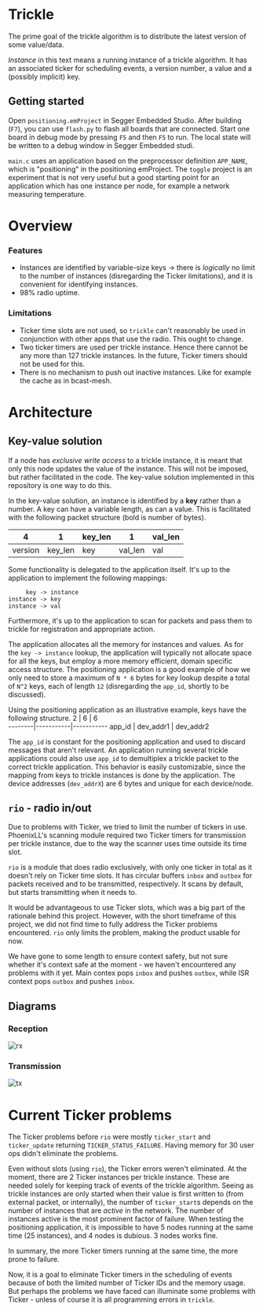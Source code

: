 # Trickle
The prime goal of the trickle algorithm is to distribute the latest version of some value/data.

_Instance_ in this text means a running instance of a trickle algorithm. It has an associated ticker for scheduling events, a version number, a value and a (possibly implicit) key.

## Getting started
Open `positioning.emProject` in Segger Embedded Studio. After building (`F7`), you can use `flash.py` to flash all boards that are connected. Start one board in debug mode by pressing `F5` and then `F5` to run. The local state will be written to a debug window in Segger Embedded studi.

`main.c` uses an application based on the preprocessor definition `APP_NAME`, which is "positioning" in the positioning emProject. The `toggle` project is an experiment that is not very useful but a good starting point for an application which has one instance per node, for example a network measuring temperature.

# Overview
### Features
* Instances are identified by variable-size keys -> there is _logically_ no limit to the number of instances (disregarding the Ticker limitations), and it is convenient for identifying instances.
* 98% radio uptime.
### Limitations
* Ticker time slots are not used, so `trickle` can't reasonably be used in conjunction with other apps that use the radio. This ought to change.
* Two ticker timers are used per trickle instance. Hence there cannot be any more than 127 trickle instances. In the future, Ticker timers should not be used for this.
* There is no mechanism to push out inactive instances. Like for example the cache as in bcast-mesh.

# Architecture
## Key-value solution
If a node has _exclusive write access_ to a trickle instance, it is meant that only this node updates the value of the instance. This will not be imposed, but rather facilitated in the code. The key-value solution implemented in this repository is one way to do this.

In the key-value solution, an instance is identified by a **key** rather than a number. A key can have a variable length, as can a value. This is facilitated with the following packet structure (bold is number of bytes).

 4       | 1       | key\_len | 1       | val\_len 
---------|---------|---------|---------|---------
 version | key\_len | key     | val\_len | val     

Some functionality is delegated to the application itself. It's up to the application to implement the following mappings:

```
     key -> instance
instance -> key
instance -> val
```

Furthermore, it's up to the application to scan for packets and pass them to trickle for registration and appropriate action.

The application allocates all the memory for instances and values. As for the `key -> instance` lookup, the application will typically not allocate space for all the keys, but employ a more memory efficient, domain specific access structure. The positioning application is a good example of how we only need to store a maximum of `N * 6` bytes for key lookup despite a total of `N^2` keys, each of length `12` (disregarding the `app_id`, shortly to be discussed).

Using the positioning application as an illustrative example, keys have the following structure.
 2      | 6         | 6         
--------|-----------|-----------
 app\_id | dev\_addr1 | dev\_addr2 

The `app_id` is constant for the positioning application and used to discard messages that aren't relevant. An application running several trickle applications could also use `app_id` to demultiplex a trickle packet to the correct trickle application. This behavior is easily customizable, since the mapping from keys to trickle instances is done by the application. The device addresses (`dev_addrX`) are 6 bytes and unique for each device/node.

## `rio` - radio in/out
Due to problems with Ticker, we tried to limit the number of tickers in use. PhoenixLL's scanning module required two Ticker timers for transmission per trickle instance, due to the way the scanner uses time outside its time slot.

`rio` is a module that does radio exclusively, with only one ticker in total as it doesn't rely on Ticker time slots. It has circular buffers `inbox` and `outbox` for packets received and to be transmitted, respectively. It scans by default, but starts transmitting when it needs to.

It would be advantageous to use Ticker slots, which was a big part of the rationale behind this project. However, with the short timeframe of this project, we did not find time to fully address the Ticker problems encountered. `rio` only limits the problem, making the product usable for now.

We have gone to some length to ensure context safety, but not sure whether it's context safe at the moment - we haven't encountered any problems with it yet. Main contex pops `inbox` and pushes `outbox`, while ISR context pops `outbox` and pushes `inbox`.

## Diagrams
### Reception
![rx](http://i.imgur.com/2P9RIu6.png)

### Transmission
![tx](http://i.imgur.com/sDrhnJF.png)

# Current Ticker problems
The Ticker problems before `rio` were mostly `ticker_start` and `ticker_update` returning `TICKER_STATUS_FAILURE`. Having memory for 30 user ops didn't eliminate the problems.

Even without slots (using `rio`), the Ticker errors weren't eliminated. At the moment, there are 2 Ticker instances per trickle instance. These are needed solely for keeping track of events of the trickle algorithm. Seeing as trickle instances are only started when their value is first written to (from external packet, or internally), the number of `ticker_start`s depends on the number of instances that are _active_ in the network. The number of instances active is the most prominent factor of failure. When testing the positioning application, it is impossible to have 5 nodes running at the same time (25 instances), and 4 nodes is dubious. 3 nodes works fine.

In summary, the more Ticker timers running at the same time, the more prone to failure.

Now, it is a goal to eliminate Ticker timers in the scheduling of events because of both the limited number of Ticker IDs and the memory usage. But perhaps the problems we have faced can illuminate some problems with Ticker - unless of course it is all programming errors in `trickle`.
